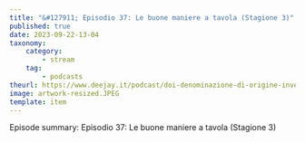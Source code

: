 ```yaml
---
title: "&#127911; Episodio 37: Le buone maniere a tavola (Stagione 3)"
published: true
date: 2023-09-22-13-04
taxonomy:
    category:
        - stream
    tag:
        - podcasts
theurl: https://www.deejay.it/podcast/doi-denominazione-di-origine-inventata/stagione-1-di-doi-denominazione-di-origine-inventata/episodio-37-le-buone-maniere-a-tavola-stagione-3/
image: artwork-resized.JPEG
template: item
---
```


Episode summary: Episodio 37: Le buone maniere a tavola (Stagione 3)
